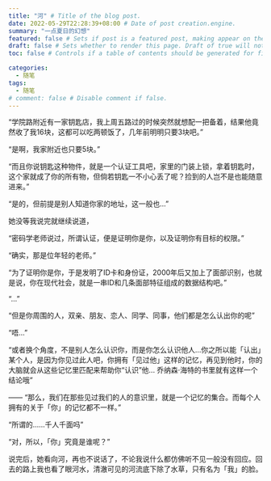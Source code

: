 ```yaml
---
title: "河" # Title of the blog post.
date: 2022-05-29T22:28:39+08:00 # Date of post creation.engine.
summary: "一点夏日的幻想"
featured: false # Sets if post is a featured post, making appear on the home page side bar.
draft: false # Sets whether to render this page. Draft of true will not be rendered.
toc: false # Controls if a table of contents should be generated for first-level links automatically.

categories:
  - 随笔
tags:
  - 随笔
# comment: false # Disable comment if false.
---
```


“学院路附近有一家钥匙店，我上周五路过的时候突然就想配一把备着，结果他竟然收了我16块，这都可以吃两顿饭了，几年前明明只要3块吧。” 



“是啊，我家附近也只要5块。” 



“而且你说钥匙这种物件，就是一个认证工具吧，家里的门装上锁，拿着钥匙时，这个家就成了你的所有物，但倘若钥匙一不小心丢了呢？捡到的人岂不是也能随意进来。”



“是的，但前提是别人知道你家的地址，这一般也...” 



她没等我说完就继续说道，



“密码学老师说过，所谓认证，便是证明你是你，以及证明你有目标的权限。” 



“确实，那是位年轻的老师。” 



“为了证明你是你，于是发明了ID卡和身份证，2000年后又加上了面部识别，也就是说，你在现代社会，就是一串ID和几条面部特征组成的数据结构吧。” 



“...” 



“但是你周围的人，双亲、朋友、恋人、同学、同事，他们都是怎么认出你的呢” 



“唔...” 



“或者换个角度，不是别人怎么认识你，而是你怎么认识他人...你之所以能「认出」某个人，是因为你见过此人吧，你拥有「见过他」这样的记忆，再见到他时，你的大脑就会从这些记忆里匹配来帮助你“认识”他... 乔纳森·海特的书里就有这样一个结论哦”

 —— “那么，我们在那些见过我们的人的意识里，就是一个记忆的集合。而每个人拥有的关于「你」的记忆都不一样。” 



“所谓的......千人千面吗” 



“对，所以，「你」究竟是谁呢？” 



说完后，她看向河，再也不说话了，不论我说什么都仿佛听不见一般没有回应。回去的路上我也看了眼河水，清澈可见的河流底下除了水草，只有名为「我」的脸。